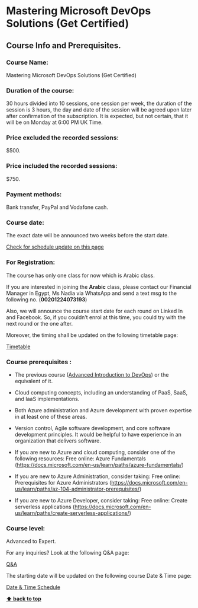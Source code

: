 # Mastering Microsoft DevOps Solutions (Get Certified)

## Course Info and Prerequisites.

### Course Name: 

Mastering Microsoft DevOps Solutions (Get Certified)

### Duration of the course: 

30 hours divided into 10 sessions, one session per week, the duration of the session is 3 hours, the day and date of the session will be agreed upon later after confirmation of the subscription. It is expected, but not certain, that it will be on Monday at 6:00 PM UK Time.
  
### Price excluded the recorded sessions:

$500.
 
### Price included the recorded sessions: 

$750.

  
### Payment methods:

Bank transfer, PayPal and Vodafone cash.

  
### Course date:

The exact date will be announced two weeks before the start date.

[Check for schedule update on this page](https://github.com/MohamedRadwan-DevOps/devops-step-by-step/blob/main/source/course-schedule.md)


### For Registration:

The course has only one class for now which is Arabic class. 


If you are interested in joining the **Arabic** class, please contact our Financial Manager in Egypt, Ms Nadia via WhatsApp and send a text msg to the following no. (**00201224073193**)

Also, we will announce the course start date for each round on Linked In and Facebook. So, if you couldn’t enrol at this time, you could try with the next round or the one after.

Moreover, the timing shall be updated on the following timetable page:

[Timetable](https://github.com/MohamedRadwan-DevOps/devops-step-by-step/blob/main/source/course-schedule.md)


  
### Course prerequisites : 

- The previous course ([Advanced Introduction to DevOps](https://github.com/MohamedRadwan-DevOps/devops-step-by-step/tree/main/source/advanced-introduction-to-devops)) or the equivalent of it.

- Cloud computing concepts, including an understanding of PaaS, SaaS, and IaaS implementations.

- Both Azure administration and Azure development with proven expertise in at least one of these areas.

- Version control, Agile software development, and core software development principles. It would be helpful to have experience in an organization that delivers software.


- If you are new to Azure and cloud computing, consider one of the following resources: Free online: Azure Fundamentals (https://docs.microsoft.com/en-us/learn/paths/azure-fundamentals/) 



- If you are new to Azure Administration, consider taking: Free online: Prerequisites for Azure Administrators (https://docs.microsoft.com/en-us/learn/paths/az-104-administrator-prerequisites/)


- If you are new to Azure Developer, consider taking: Free online: Create serverless applications (https://docs.microsoft.com/en-us/learn/paths/create-serverless-applications/)


### Course level:

Advanced to Expert.

For any inquiries? Look at the following Q&A page:

[Q&A](https://github.com/MohamedRadwan-DevOps/devops-step-by-step/blob/main/source/mastering-microsoft-devops-solutions/microsoft-devops-faq.md)

The starting date will be updated on the following course Date & Time page:

[Date & Time Schedule ](https://github.com/MohamedRadwan-DevOps/devops-step-by-step/blob/main/source/course-schedule.md)

**[⬆ back to top](#mastering-microsoft-devops-solutions-get-certified)**